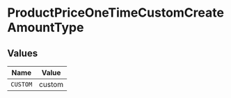 # ProductPriceOneTimeCustomCreateAmountType


## Values

| Name     | Value    |
| -------- | -------- |
| `CUSTOM` | custom   |